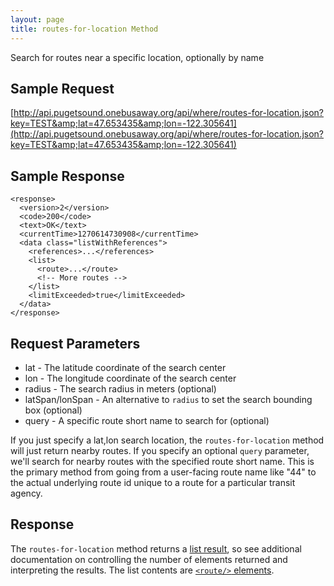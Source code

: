 ```yaml
---
layout: page
title: routes-for-location Method
---
```


Search for routes near a specific location, optionally by name

## Sample Request

[http://api.pugetsound.onebusaway.org/api/where/routes-for-location.json?key=TEST&amp;lat=47.653435&amp;lon=-122.305641](http://api.pugetsound.onebusaway.org/api/where/routes-for-location.json?key=TEST&amp;lat=47.653435&amp;lon=-122.305641)

## Sample Response

    <response>
      <version>2</version>
      <code>200</code>
      <text>OK</text>
      <currentTime>1270614730908</currentTime>
      <data class="listWithReferences">
        <references>...</references>
        <list>
          <route>...</route>
          <!-- More routes -->
        </list>
        <limitExceeded>true</limitExceeded>
      </data>
    </response>

## Request Parameters

* lat - The latitude coordinate of the search center
* lon - The longitude coordinate of the search center
* radius - The search radius in meters (optional)
* latSpan/lonSpan - An alternative to `radius` to set the search bounding box (optional)
* query	- A specific route short name to search for (optional)

If you just specify a lat,lon search location, the `routes-for-location` method will just return nearby routes.  If you specify an optional `query` parameter, we'll search for nearby routes with the specified route short name.  This is the primary method from going from a user-facing route name like "44" to the actual underlying route id unique to a route for a particular transit agency.

## Response

The `routes-for-location` method returns a [list result](/api/where/elements/list-result), so see additional documentation on controlling the number of elements returned and interpreting the results.  The list contents are [`<route/>` elements](/api/where/elements/route).
